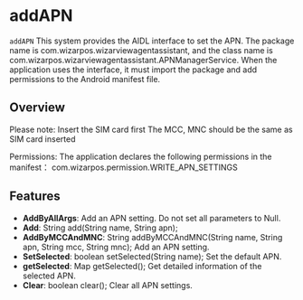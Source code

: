 # addAPN

`addAPN` This system provides the AIDL interface to set the APN. The package name is
com.wizarpos.wizarviewagentassistant, and the class name is
com.wizarpos.wizarviewagentassistant.APNManagerService. When the application uses the interface, it
must import the package and add permissions to the Android manifest file.

## Overview

Please note:
Insert the SIM card first
The MCC, MNC should be the same as SIM card inserted

Permissions: 
The application declares the following permissions in the manifest：
com.wizarpos.permission.WRITE_APN_SETTINGS

## Features

- **AddByAllArgs**: Add an APN setting. Do not set all parameters to Null.
- **Add**: String add(String name, String apn);
- **AddByMCCAndMNC**:  String addByMCCAndMNC(String name, String apn, String mcc, String mnc); Add an
  APN setting.
- **SetSelected**: boolean setSelected(String name); Set the default APN.
- **getSelected**: Map getSelected(); Get detailed information of the selected APN.
- **Clear**: boolean clear(); Clear all APN settings.
